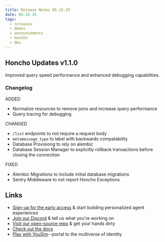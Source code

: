 ```yaml
---
title: Release Notes 05.15.25
date: 05.15.25
tags:
  - releases
  - demos
  - announcements
  - honcho
  - dev
---
```


## Honcho Updates v1.1.0

Improved query speed performance and enhanced debugging capabilities.

### Changelog

ADDED

- Normalize resources to remove joins and increase query performance
- Query tracing for debugging

CHANGED

- `/list` endpoints to not require a request body
- `metamessage_type` to label with backwards compatability
- Database Provisiong to rely on alembic
- Database Session Manager to explicitly rollback transactions before closing the connection

FIXED

- Alembic Migrations to include initial database migrations
- Sentry Middleware to not report Honcho Exceptions


## Links

- [Sign-up for the early access](https://plasticlabs.typeform.com/honchoinvite) & start building personalized agent experiences
- [Join our Discord](https://discord.gg/plasticlabs) & tell us what you're working on
- [Visit our open-source repo](https://github.com/plastic-labs/honcho) & get your hands dirty
- [Check out the docs](https://docs.honcho.dev)
- [Play with YouSim](https://yousim.ai)--portal to the multiverse of identity
